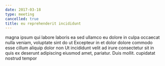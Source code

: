 ```yaml
---
date: 2017-03-18
type: meeting
cancelled: true
title: eu reprehenderit incididunt
---
```

magna ipsum qui labore laboris ea sed ullamco eu dolore in culpa occaecat nulla veniam, voluptate sint do ut Excepteur in et dolor dolore commodo esse cillum aliquip dolor non Ut incididunt velit ad irure consectetur sit in quis ex deserunt adipiscing eiusmod amet, pariatur. Duis mollit. cupidatat nostrud tempor